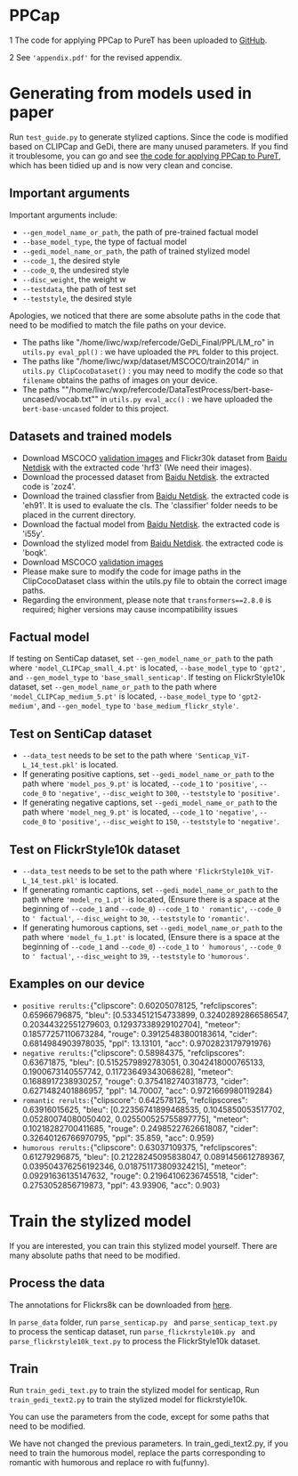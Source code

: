 # PPCap

1 The code for applying PPCap to PureT has been uploaded to [GitHub](https://github.com/gWeiXP/PPCapPureT).

2 See `'appendix.pdf'` for the revised appendix.

# Generating from models used in paper
Run `test_guide.py` to generate stylized captions. Since the code is modified based on CLIPCap and GeDi, there are many unused parameters. If you find it troublesome, you can go and see [the code for applying PPCap to PureT](https://github.com/gWeiXP/PPCapPureT), which has been tidied up and is now very clean and concise.


## Important arguments
Important arguments include:
* `--gen_model_name_or_path`, the path of pre-trained factual model
* `--base_model_type`, the type of factual model
* `--gedi_model_name_or_path`, the path of trained stylized model
* `--code_1`, the desired style
* `--code_0`, the undesired style
* `--disc_weight`, the weight w
* `--testdata`, the path of test set
* `--teststyle`, the desired style

Apologies, we noticed that there are some absolute paths in the code that need to be modified to match the file paths on your device.
* The paths like "/home/liwc/wxp/refercode/GeDi_Final/PPL/LM_ro" in `utils.py eval_ppl()` : we have uploaded the `PPL` folder to this project.
* The paths like "/home/liwc/wxp/dataset/MSCOCO/train2014/" in `utils.py ClipCocoDataset()` : you may need to modify the code so that `filename` obtains the paths of images on your device.
* The paths ""/home/liwc/wxp/refercode/DataTestProcess/bert-base-uncased/vocab.txt"" in `utils.py eval_acc()` : we have uploaded the `bert-base-uncased` folder to this project.

## Datasets and trained models
* Download MSCOCO [validation images](http://images.cocodataset.org/zips/val2014.zip) and Flickr30k dataset from [Baidu Netdisk](https://pan.baidu.com/s/1r0RVUwctJsI0iNuVXHQ6kA) with the extracted code 'hrf3'  (We need their images).
* Download the processed dataset from [Baidu Netdisk](https://pan.baidu.com/s/1NLn9wOwK6GajkDbdCfZVIw). the extracted code is 'zoz4'. 
* Download the trained classfier from [Baidu Netdisk](https://pan.baidu.com/s/1anksxmotMBsipLjeg1EvRg). the extracted code is 'eh91'. It is used to evaluate the cls. The 'classifier' folder needs to be placed in the current directory.
* Download the factual model from [Baidu Netdisk](https://pan.baidu.com/s/19yydiOBrLWp54SV1_-2w6Q). the extracted code is 'i55y'. 
* Download the stylized model from [Baidu Netdisk](https://pan.baidu.com/s/1fSmY-ypdjaoeOs7Knh0plQ). the extracted code is 'boqk'. 
* Download MSCOCO [validation images](http://images.cocodataset.org/zips/val2014.zip)
* Please make sure to modify the code for image paths in the ClipCocoDataset class within the utils.py file to obtain the correct image paths.
* Regarding the environment, please note that `transformers==2.8.0` is required; higher versions may cause incompatibility issues

## Factual model
If testing on SentiCap dataset, set `--gen_model_name_or_path` to the path where `'model_CLIPCap_small_4.pt'` is located, `--base_model_type` to `'gpt2'`, and `--gen_model_type` to `'base_small_senticap'`.
If testing on FlickrStyle10k dataset, set `--gen_model_name_or_path` to the path where `'model_CLIPCap_medium_5.pt'` is located, `--base_model_type` to `'gpt2-medium'`, and `--gen_model_type` to `'base_medium_flickr_style'`.

## Test on SentiCap dataset
* `--data_test` needs to be set to the path where `'Senticap_ViT-L_14_test.pkl'` is located.
* If generating positive captions, set `--gedi_model_name_or_path` to the path where `'model_pos_9.pt'` is located,  `--code_1` to `'positive'`, `--code_0` to `'negative'`, `--disc_weight` to `300`, `--teststyle` to `'positive'`.
* If generating negative captions, set `--gedi_model_name_or_path` to the path where `'model_neg_9.pt'` is located,  `--code_1` to `'negative'`, `--code_0` to `'positive'`, `--disc_weight` to `150`, `--teststyle` to `'negative'`.

## Test on FlickrStyle10k dataset
* `--data_test` needs to be set to the path where `'FlickrStyle10k_ViT-L_14_test.pkl'` is located.
* If generating romantic captions, set `--gedi_model_name_or_path` to the path where `'model_ro_1.pt'` is located, (Ensure there is a space at the beginning of `--code_1` and `--code_0`) `--code_1` to `' romantic'`, `--code_0` to `' factual'`, `--disc_weight` to `30`, `--teststyle` to `'romantic'`.
* If generating humorous captions, set `--gedi_model_name_or_path` to the path where `'model_fu_1.pt'` is located, (Ensure there is a space at the beginning of `--code_1` and `--code_0`) `--code_1` to `' humorous'`, `--code_0` to `' factual'`, `--disc_weight` to `39`, `--teststyle` to `'humorous'`.

## Examples on our device
* `positive rerults:`{"clipscore": 0.60205078125, "refclipscores": 0.65966796875, "bleu": [0.5334512154733899, 0.32402892866586547, 0.20344322551279603, 0.12937338929102704], "meteor": 0.18577257110673284, "rouge": 0.39125483800183614, "cider": 0.6814984903978035, "ppl": 13.13101, "acc": 0.9702823179791976}
* `negative rerults:`{"clipscore": 0.58984375, "refclipscores": 0.63671875, "bleu": [0.5152579892783051, 0.3042418000765133, 0.1900673140557742, 0.11723649343068628], "meteor": 0.1688917238930257, "rouge": 0.3754182740318773, "cider": 0.6271482401886957, "ppl": 14.70007, "acc": 0.9721669980119284}
* `romantic rerults:`{"clipscore": 0.642578125, "refclipscores": 0.63916015625, "bleu": [0.22356741899468535, 0.1045850053517702, 0.05280074080050402, 0.025500525755897775], "meteor": 0.10218282700411685, "rouge": 0.24985227626618087, "cider": 0.32640126766970795, "ppl": 35.859, "acc": 0.959}
* `humorous rerults:`{"clipscore": 0.63037109375, "refclipscores": 0.61279296875, "bleu": [0.21228245095838047, 0.0891456612789367, 0.039504376256192346, 0.018751173809324215], "meteor": 0.09291636135147632, "rouge": 0.21964106236745518, "cider": 0.2753052856719873, "ppl": 43.93906, "acc": 0.903}

# Train the stylized model

 If you are interested, you can train this stylized model yourself. There are many absolute paths that need to be modified.

## Process the data
The annotations for Flickrs8k can be downloaded from [here](https://www.kaggle.com/datasets/shtvkumar/karpathy-splits).

In `parse_data` folder,  run `parse_senticap.py ` and `parse_senticap_text.py ` to process the senticap dataset, run `parse_flickrstyle10k.py ` and `parse_flickrstyle10k_text.py` to process the FlickrStyle10k dataset.

## Train
Run `train_gedi_text.py` to train the stylized model for senticap, Run `train_gedi_text2.py` to train the stylized model for flickrstyle10k.

You can use the parameters from the code, except for some paths that need to be modified.

We have not changed the previous parameters. In train_gedi_text2.py, if you need to train the humorous model, replace the parts corresponding to romantic with humorous and replace ro with fu(funny).
